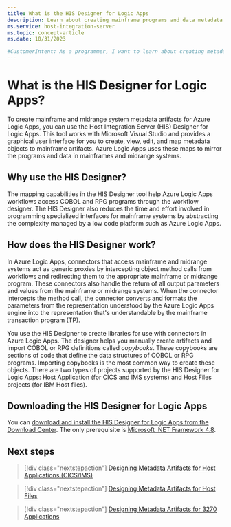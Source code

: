 ```yaml
---
title: What is the HIS Designer for Logic Apps
description: Learn about creating mainframe programs and data metadata for Azure Logic Apps by using the HIS Designer for Logic Apps.
ms.service: host-integration-server
ms.topic: concept-article
ms.date: 10/31/2023

#CustomerIntent: As a programmer, I want to learn about creating metadata artifacts for use in Azure Logic Apps using the HIS Designer for Logic Apps.
---
```


# What is the HIS Designer for Logic Apps? 

To create mainframe and midrange system metadata artifacts for Azure Logic Apps, you can use the Host Integration Server (HIS) Designer for Logic Apps. This tool works with Microsoft Visual Studio and provides a graphical user interface for you to create, view, edit, and map metadata objects to mainframe artifacts. Azure Logic Apps uses these maps to mirror the programs and data in mainframes and midrange systems.

## Why use the HIS Designer?

The mapping capabilities in the HIS Designer tool help Azure Logic Apps workflows access COBOL and RPG programs through the workflow designer. The HIS Designer also reduces the time and effort involved in programming specialized interfaces for mainframe systems by abstracting the complexity managed by a low code platform such as Azure Logic Apps.

## How does the HIS Designer work?
 
In Azure Logic Apps, connectors that access mainframe and midrange systems act as generic proxies by intercepting object method calls from workflows and redirecting them to the appropriate mainframe or midrange program. These connectors also handle the return of all output parameters and values from the mainframe or midrange systems. When the connector intercepts the method call, the connector converts and formats the parameters from the representation understood by the Azure Logic Apps engine into the representation that's understandable by the mainframe transaction program (TP).

You use the HIS Designer to create libraries for use with connectors in Azure Logic Apps. The designer helps you manually create artifacts and import COBOL or RPG definitions called *copybooks*. These copybooks are sections of code that define the data structures of COBOL or RPG programs. Importing copybooks is the most common way to create these objects. There are two types of projects supported by the HIS Designer for Logic Apps: Host Application (for CICS and IMS systems) and Host Files projects (for IBM Host files).

## Downloading the HIS Designer for Logic Apps

You can [download and install the HIS Designer for Logic Apps from the Download Center](https://aka.ms/his-designer-logicapps-download). The only prerequisite is [Microsoft .NET Framework 4.8](https://aka.ms/net-framework-download).

## Next steps

> [!div class="nextstepaction"]
> [Designing Metadata Artifacts for Host Applications (CICS/IMS)](application-integration-lahostapps.md)

> [!div class="nextstepaction"]
> [Designing Metadata Artifacts for Host Files](application-integration-lahostfiles.md)

> [!div class="nextstepaction"]
> [Designing Metadata Artifacts for 3270 Applications](application-integration-la3270apps.md)
